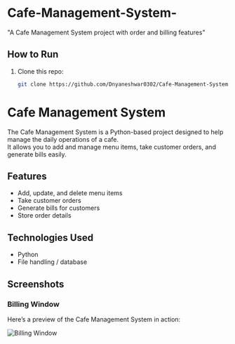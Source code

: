 # Cafe-Management-System-
"A Cafe Management System project with order and billing features"

## How to Run
1. Clone this repo:
   ```bash
   git clone https://github.com/Dnyaneshwar0302/Cafe-Management-System-.git

# Cafe Management System

The Cafe Management System is a Python-based project designed to help manage the daily operations of a cafe.  
It allows you to add and manage menu items, take customer orders, and generate bills easily.

## Features
- Add, update, and delete menu items  
- Take customer orders  
- Generate bills for customers  
- Store order details  

## Technologies Used
- Python  
- File handling / database  


## Screenshots  

### Billing Window  
Here’s a preview of the Cafe Management System in action:  

![Billing Window](bill.png)
